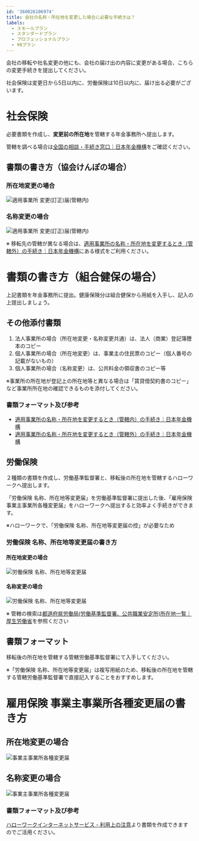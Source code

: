 ```yaml
---
id: '360026106974'
title: 会社の名称・所在地を変更した場合に必要な手続きは？
labels:
  - スモールプラン
  - スタンダードプラン
  - プロフェッショナルプラン
  - ¥0プラン
---
```

会社の移転や社名変更の他にも、会社の届け出の内容に変更がある場合、こちらの変更手続きを提出してください。

社会保険は変更日から5日以内に、労働保険は10日以内に、届け出る必要がございます。

# 社会保険

必要書類を作成し、**変更前の所在地**を管轄する年金事務所へ提出します。

管轄を調べる場合は[全国の相談・手続き窓口｜日本年金機構](http://www.nenkin.go.jp/section/soudan/)をご確認ください。

## 書類の書き方（協会けんぽの場合）

### 所在地変更の場合

![適用事業所 変更(訂正)届(管轄内)](./00000240003QuBBCK89F.png)

### 名称変更の場合

![適用事業所 変更(訂正)届(管轄内)](./00000240003QuBBCK89F-1.png)

※ 移転先の管轄が異なる場合は、[適用事業所の名称・所在地を変更するとき（管轄外）の手続き｜日本年金機構](http://www.nenkin.go.jp/service/kounen/jigyosho-hiho/jigyosho/20141205.html)にある様式をご利用ください。

# 書類の書き方（組合健保の場合）

上記書類を年金事務所に提出。健康保険分は組合健保から用紙を入手し、記入の上提出しましょう。

## その他添付書類

1.  法人事業所の場合（所在地変更・名称変更共通）は、法人（商業）登記簿謄本のコピー
2.  個人事業所の場合（所在地変更）は、事業主の住民票のコピー（個人番号の記載がないもの）
3.  個人事業所の場合（名称変更）は、公共料金の領収書のコピー等

※事業所の所在地が登記上の所在地等と異なる場合は「賃貸借契約書のコピー」など事業所所在地の確認できるものを添付してください。

### 書類フォーマット及び参考

- [適用事業所の名称・所在地を変更するとき（管轄内）の手続き｜日本年金機構](http://www.nenkin.go.jp/service/kounen/jigyosho-hiho/jigyosho/20150320.html)
- [適用事業所の名称・所在地を変更するとき（管轄外）の手続き｜日本年金機構](http://www.nenkin.go.jp/service/kounen/jigyosho-hiho/jigyosho/20141205.html)

## 労働保険

２種類の書類を作成し、労働基準監督署と、移転後の所在地を管轄するハローワークへ提出します。

「労働保険 名称、所在地等変更届」を労働基準監督署に提出した後、「雇用保険 事業主事業所各種変更届」をハローワークへ提出すると効率よく手続きができます。

※ハローワークで、「労働保険 名称、所在地等変更届の控」が必要なため

### 労働保険 名称、所在地等変更届の書き方

#### 所在地変更の場合

![労働保険 名称、所在地等変更届](./a495001990000901.png)

#### 名称変更の場合

![労働保険 名称、所在地等変更届](./a495001990000901-1.png)

※ 管轄の検索は[都道府県労働局(労働基準監督署、公共職業安定所)所在地一覧｜厚生労働省](http://www.mhlw.go.jp/kouseiroudoushou/shozaiannai/roudoukyoku/)を参照ください

## 書類フォーマット

移転後の所在地を管轄する管轄労働基準監督署にて入手してください。

※「労働保険 名称、所在地等変更届」は複写用紙のため、移転後の所在地を管轄する管轄労働基準監督署で直接記入することをおすすめします。

# 雇用保険 事業主事業所各種変更届の書き方

## 所在地変更の場合

![事業主事業所各種変更届](./RABAA110030201608022005388108845934051025797806__1_.png)

## 名称変更の場合

![事業主事業所各種変更届](./RABAA110030201608022005388108845934051025.png)

### 書類フォーマット及び参考

[ハローワークインターネットサービス - 利用上の注意](https://hoken.hellowork.mhlw.go.jp/assist/001000.do?screenId=001000&action=koyohoJigyoChangeLink)より書類を作成できますのでご活用ください。
